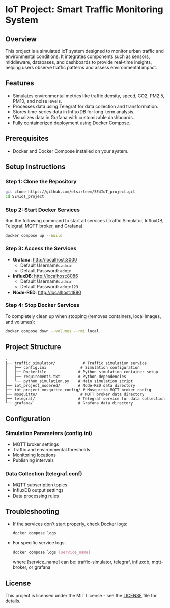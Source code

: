 # IoT Project: Smart Traffic Monitoring System

## Overview
This project is a simulated IoT system designed to monitor urban traffic and environmental conditions. It integrates components such as sensors, middleware, databases, and dashboards to provide real-time insights, helping users observe traffic patterns and assess environmental impact.

## Features
- Simulates environmental metrics like traffic density, speed, CO2, PM2.5, PM10, and noise levels.
- Processes data using Telegraf for data collection and transformation.
- Stores time-series data in InfluxDB for long-term analysis.
- Visualizes data in Grafana with customizable dashboards.
- Fully containerized deployment using Docker Compose.

## Prerequisites
- Docker and Docker Compose installed on your system.

## Setup Instructions

### Step 1: Clone the Repository
```bash
git clone https://github.com/elsirleem/SE4IoT_project.git
cd SE4IoT_project
```

### Step 2: Start Docker Services
Run the following command to start all services (Traffic Simulator, InfluxDB, Telegraf, MQTT broker, and Grafana):
```bash
docker compose up --build
```

### Step 3: Access the Services
- **Grafana**: [http://localhost:3000](http://localhost:3000)
  - Default Username: `admin`
  - Default Password: `admin`
- **InfluxDB**: [http://localhost:8086](http://localhost:8086)
  - Default Username: `admin`
  - Default Password: `admin123`
- **Node-RED**: [http://localhost:1880](http://localhost:1880)

### Step 4: Stop Docker Services
To completely clean up when stopping (removes containers, local images, and volumes):
```bash
docker compose down --volumes --rmi local
```

## Project Structure
```
.
├── traffic_simulator/            # Traffic simulation service
│   ├── config.ini               # Simulation configuration
│   ├── Dockerfile              # Python simulation container setup
│   ├── requirements.txt        # Python dependencies
│   └── python_simulation.py    # Main simulation script
├── iot_project_nodered/        # Node-RED data directory
├── iot_project_mosquitto_config/ # Mosquitto MQTT broker config
├── mosquitto/                   # MQTT broker data directory
├── telegraf/                   # Telegraf service for data collection
└── grafana/                    # Grafana data directory
```

## Configuration
### Simulation Parameters (config.ini)
- MQTT broker settings
- Traffic and environmental thresholds
- Monitoring locations
- Publishing intervals

### Data Collection (telegraf.conf)
- MQTT subscription topics
- InfluxDB output settings
- Data processing rules

## Troubleshooting
- If the services don't start properly, check Docker logs:
  ```bash
  docker compose logs
  ```
- For specific service logs:
  ```bash
  docker compose logs [service_name]
  ```
  where [service_name] can be: traffic-simulator, telegraf, influxdb, mqtt-broker, or grafana

## License
This project is licensed under the MIT License - see the [LICENSE](LICENSE) file for details.
